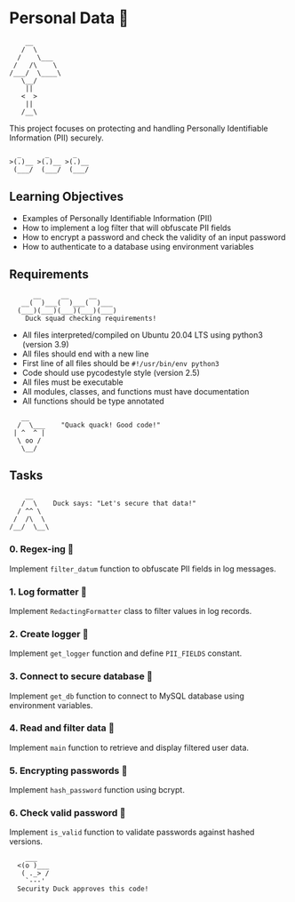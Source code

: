 # Personal Data 🦆

```
    __
   /  \
  /    \___
 /   /\    \
/___/  \____\
   \__/
    ||
   <  >
    ||
   /__\
```

This project focuses on protecting and handling Personally Identifiable Information (PII) securely.

```
  _      _      _
>(.)__ >(.)__ >(.)__
 (___/  (___/  (___/
```

## Learning Objectives

- Examples of Personally Identifiable Information (PII)
- How to implement a log filter that will obfuscate PII fields
- How to encrypt a password and check the validity of an input password
- How to authenticate to a database using environment variables

## Requirements

```
      __     __     __
   __(  )___(  )___(  )___
  (___)(___)(___)(___)(___)
    Duck squad checking requirements!
```

- All files interpreted/compiled on Ubuntu 20.04 LTS using python3 (version 3.9)
- All files should end with a new line
- First line of all files should be `#!/usr/bin/env python3`
- Code should use pycodestyle style (version 2.5)
- All files must be executable
- All modules, classes, and functions must have documentation
- All functions should be type annotated

```
   __
  /  \___    "Quack quack! Good code!"
 | ^  ^ |
  \ oo /
   \__/
```

## Tasks

```
    __
   /  \    Duck says: "Let's secure that data!"
  / ^^ \
 /  /\  \
/__/  \__\
```

### 0. Regex-ing 🦆
Implement `filter_datum` function to obfuscate PII fields in log messages.

### 1. Log formatter 🦆
Implement `RedactingFormatter` class to filter values in log records.

### 2. Create logger 🦆
Implement `get_logger` function and define `PII_FIELDS` constant.

### 3. Connect to secure database 🦆
Implement `get_db` function to connect to MySQL database using environment variables.

### 4. Read and filter data 🦆
Implement `main` function to retrieve and display filtered user data.

### 5. Encrypting passwords 🦆
Implement `hash_password` function using bcrypt.

### 6. Check valid password 🦆
Implement `is_valid` function to validate passwords against hashed versions.

```
    ___
  <(o )___
   ( ._> /
    `---'
  Security Duck approves this code!
```
